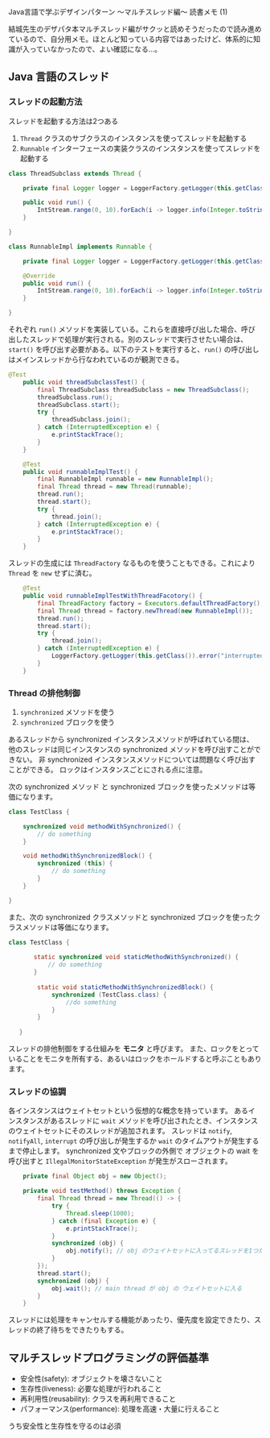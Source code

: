 Java言語で学ぶデザインパターン 〜マルチスレッド編〜 読書メモ (1)

結城先生のデザパタ本マルチスレッド編がサクッと読めそうだったので読み進めているので、自分用メモ。ほとんど知っている内容ではあったけど、体系的に知識が入っていなかったので、よい確認になる...。

## Java 言語のスレッド
### スレッドの起動方法

スレッドを起動する方法は2つある
 
1. `Thread` クラスのサブクラスのインスタンスを使ってスレッドを起動する
2. `Runnable` インターフェースの実装クラスのインスタンスを使ってスレッドを起動する


```java
class ThreadSubclass extends Thread {

    private final Logger logger = LoggerFactory.getLogger(this.getClass());

    public void run() {
        IntStream.range(0, 10).forEach(i -> logger.info(Integer.toString(i)));
    }

}

class RunnableImpl implements Runnable {

    private final Logger logger = LoggerFactory.getLogger(this.getClass());

    @Override
    public void run() {
        IntStream.range(0, 10).forEach(i -> logger.info(Integer.toString(i)));
    }

}
```

それぞれ `run()` メソッドを実装している。これらを直接呼び出した場合、呼び出したスレッドで処理が実行される。別のスレッドで実行させたい場合は、`start()` を呼び出す必要がある。以下のテストを実行すると、`run()` の呼び出しはメインスレッドから行なわれているのが観測できる。

```java
@Test
    public void threadSubclassTest() {
        final ThreadSubclass threadSubclass = new ThreadSubclass();
        threadSubclass.run();
        threadSubclass.start();
        try {
            threadSubclass.join();
        } catch (InterruptedException e) {
            e.printStackTrace();
        }
    }

    @Test
    public void runnableImplTest() {
        final RunnableImpl runnable = new RunnableImpl();
        final Thread thread = new Thread(runnable);
        thread.run();
        thread.start();
        try {
            thread.join();
        } catch (InterruptedException e) {
            e.printStackTrace();
        }
    }
```

スレッドの生成には `ThreadFactory` なるものを使うこともできる。これにより `Thread` を `new` せずに済む。

```java
    @Test
    public void runnableImplTestWithThreadFacotory() {
        final ThreadFactory factory = Executors.defaultThreadFactory();
        final Thread thread = factory.newThread(new RunnableImpl());
        thread.run();
        thread.start();
        try {
            thread.join();
        } catch (InterruptedException e) {
            LoggerFactory.getLogger(this.getClass()).error("interrupted", e);
        }
    }
```

### Thread の排他制御

1. `synchronized` メソッドを使う
2. `synchronized` ブロックを使う

あるスレッドから synchronized インスタンスメソッドが呼ばれている間は、
他のスレッドは同じインスタンスの synchronized メソッドを呼び出すことができない。
非 synchronized インスタンスメソッドについては問題なく呼び出すことができる。
ロックはインスタンスごとにされる点に注意。

次の synchronized メソッド と synchronized ブロックを使ったメソッドは等価になります。

```java
class TestClass {

    synchronized void methodWithSynchronized() {
        // do something
    }

    void methodWithSynchronizedBlock() {
        synchronized (this) {
            // do something
        }
    }

}
```

また、次の synchronized クラスメソッドと synchronized ブロックを使ったクラスメソッドは等価になります。

```java
class TestClass {
   
       static synchronized void staticMethodWithSynchronized() {
           // do something
       }
   
        static void staticMethodWithSynchronizedBlock() {
            synchronized (TestClass.class) {
                //do something
            }
        }
   
   }
```

スレッドの排他制御をする仕組みを **モニタ** と呼びます。
また、ロックをとっていることをモニタを所有する、あるいはロックをホールドすると呼ぶこともあります。

### スレッドの協調

各インスタンスはウェイトセットという仮想的な概念を持っています。
あるインスタンスがあるスレッドに `wait` メソッドを呼び出されたとき、インスタンスのウェイトセットにそのスレッドが追加されます。
スレッドは `notify`, `notifyAll`, `interrupt` の呼び出しが発生するか `wait` のタイムアウトが発生するまで停止します。
synchronized 文やブロックの外側で オブジェクトの wait を呼び出すと `IllegalMonitorStateException` が発生がスローされます。

```java
    private final Object obj = new Object();

    private void testMethod() throws Exception {
        final Thread thread = new Thread(() -> {
            try {
                Thread.sleep(1000);
            } catch (final Exception e) {
                e.printStackTrace();
            }
            synchronized (obj) {
                obj.notify(); // obj のウェイトセットに入ってるスレッドを1つだけ起こす
            }
        });
        thread.start();
        synchronized (obj) {
            obj.wait(); // main thread が obj の ウェイトセットに入る
        }
    }
```

スレッドには処理をキャンセルする機能があったり、優先度を設定できたり、スレッドの終了待ちをできたりもする。

## マルチスレッドプログラミングの評価基準

* 安全性(safety): オブジェクトを壊さないこと
* 生存性(liveness): 必要な処理が行われること
* 再利用性(reusability): クラスを再利用できること
* パフォーマンス(performance): 処理を高速・大量に行えること

うち安全性と生存性を守るのは必須

